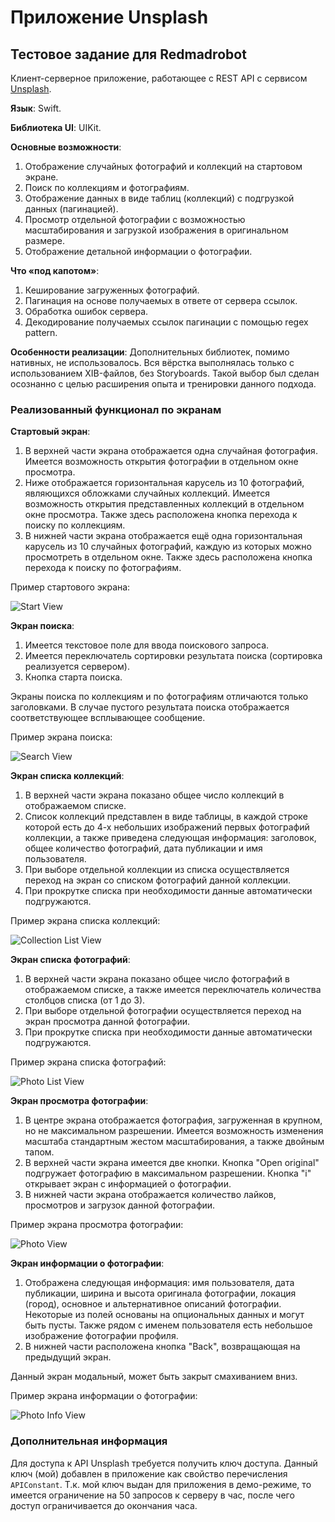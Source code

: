 # Приложение Unsplash
## Тестовое задание для Redmadrobot
Клиент-серверное приложение, работающее с REST API с сервисом [Unsplash](https://unsplash.com).

**Язык**: Swift.

**Библиотека UI**: UIKit.

**Основные возможности**:

1. Отображение случайных фотографий и коллекций на стартовом экране.
2. Поиск по коллекциям и фотографиям.
3. Отображение данных в виде таблиц (коллекций) с подгрузкой данных (пагинацией).
4. Просмотр отдельной фотографии с возможностью масштабирования и загрузкой изображения в оригинальном размере.
5. Отображение детальной информации о фотографии.

**Что «под капотом»**:

1. Кеширование загруженных фотографий.
2. Пагинация на основе получаемых в ответе от сервера ссылок.
3. Обработка ошибок сервера.
4. Декодирование получаемых ссылок пагинации с помощью regex pattern.

**Особенности реализации**: Дополнительных библиотек, помимо нативных, не использовалось. Вся вёрстка выполнялась только с использованием XIB-файлов, без Storyboards. Такой выбор был сделан осознанно с целью расширения опыта и тренировки данного подхода.

### Реализованный функционал по экранам

**Стартовый экран**:

1. В верхней части экрана отображается одна случайная фотография. Имеется возможность открытия фотографии в отдельном окне просмотра.
2. Ниже отображается горизонтальная карусель из 10 фотографий, являющихся обложками случайных коллекций. Имеется возможность открытия представленных коллекций в отдельном окне просмотра. Также здесь расположена кнопка перехода к поиску по коллекциям.
3. В нижней части экрана отображается ещё одна горизонтальная карусель из 10 случайных фотографий, каждую из которых можно просмотреть в отдельном окне. Также здесь расположена кнопка перехода к поиску по фотографиям.

Пример стартового экрана:

![Start View](https://github.com/Blissfulman/UnsplashUIKit/blob/main/GIFs/StartView.gif)

**Экран поиска**:

1. Имеется текстовое поле для ввода поискового запроса.
2. Имеется переключатель сортировки результата поиска (сортировка реализуется сервером).
3. Кнопка старта поиска.

Экраны поиска по коллекциям и по фотографиям отличаются только заголовками. В случае пустого результата поиска отображается соответствующее всплывающее сообщение.

Пример экрана поиска:

![Search View](https://github.com/Blissfulman/UnsplashUIKit/blob/main/GIFs/SearchView.gif)

**Экран списка коллекций**:

1. В верхней части экрана показано общее число коллекций в отображаемом списке.
2. Список коллекций представлен в виде таблицы, в каждой строке которой есть до 4-х небольших изображений первых фотографий коллекции, а также приведена следующая информация: заголовок, общее количество фотографий, дата публикации и имя пользователя.
3. При выборе отдельной коллекции из списка осуществляется переход на экран со списком фотографий данной коллекции.
4. При прокрутке списка при необходимости данные автоматически подгружаются.

Пример экрана списка коллекций:

![Collection List View](https://github.com/Blissfulman/UnsplashUIKit/blob/main/GIFs/CollectionListView.gif)

**Экран списка фотографий**:

1. В верхней части экрана показано общее число фотографий в отображаемом списке, а также имеется переключатель количества столбцов списка (от 1 до 3).
2. При выборе отдельной фотографии осуществляется переход на экран просмотра данной фотографии.
3. При прокрутке списка при необходимости данные автоматически подгружаются.

Пример экрана списка фотографий:

![Photo List View](https://github.com/Blissfulman/UnsplashUIKit/blob/main/GIFs/PhotoListView.gif)

**Экран просмотра фотографии**:

1. В центре экрана отображается фотография, загруженная в крупном, но не максимальном разрешении. Имеется возможность изменения масштаба стандартным жестом масштабирования, а также двойным тапом.
2. В верхней части экрана имеется две кнопки. Кнопка "Open original" подгружает фотографию в максимальном разрешении. Кнопка "i" открывает экран с информацией о фотографии.
3. В нижней части экрана отображается количество лайков, просмотров и загрузок данной фотографии.

Пример экрана просмотра фотографии:

![Photo View](https://github.com/Blissfulman/UnsplashUIKit/blob/main/GIFs/PhotoView.gif)

**Экран информации о фотографии**:

1. Отображена следующая информация: имя пользователя, дата публикации, ширина и высота оригинала фотографии, локация (город), основное и альтернативное описаний фотографии. Некоторые из полей основаны на опциональных данных и могут быть пусты. Также рядом с именем пользователя есть небольшое изображение фотографии профиля.
2. В нижней части расположена кнопка "Back", возвращающая на предыдущий экран.

Данный экран модальный, может быть закрыт смахиванием вниз.

Пример экрана информации о фотографии:

![Photo Info View](https://github.com/Blissfulman/UnsplashUIKit/blob/main/GIFs/PhotoInfoView.gif)

### Дополнительная информация

Для доступа к API Unsplash требуется получить ключ доступа. Данный ключ (мой) добавлен в приложение как свойство перечисления `APIConstant`. Т.к. мой ключ выдан для приложения в демо-режиме, то имеется ограничение на 50 запросов к серверу в час, после чего доступ ограничивается до окончания часа.